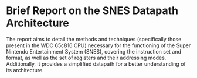 # Brief Report on the SNES Datapath Architecture
The report aims to detail the methods and techniques (specifically those present in the WDC 65c816 CPU) necessary for the functioning of the Super Nintendo Entertainment System (SNES), covering the instruction set and format, as well as the set of registers and their addressing modes. Additionally, it provides a simplified datapath for a better understanding of its architecture.
